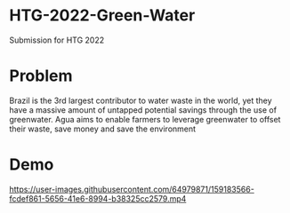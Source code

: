 # HTG-2022-Green-Water
Submission for HTG 2022

# Problem
Brazil is the 3rd largest contributor to water waste in the world, yet they have a massive amount of untapped potential savings through the use of greenwater. Agua aims to enable farmers to leverage greenwater to offset their waste, save money and save the environment

# Demo
https://user-images.githubusercontent.com/64979871/159183566-fcdef861-5656-41e6-8994-b38325cc2579.mp4

